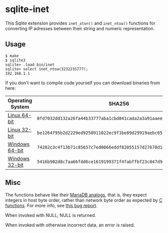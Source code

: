 # sqlite-inet

This Sqlite extension provides `inet_aton()` and `inet_ntoa()` functions
for converting IP adresses between their string and numeric representation.

## Usage

```
$ make
$ sqlite3
sqlite> .load bin/inet
sqlite> select inet_ntoa(3232235777);
192.168.1.1
```

If you don't want to compile code yourself you can download binaries from here:

| Operating System                                                    | SHA256 |
| ------------------------------------------------------------------- | ------ |
| [Linux 64-bit](https://tznvy.eu/download/sqlite-inet/sqlite-inet-lin-x64.zip) | `0fd7032dd132a26fa44b33777aba1cbd841cada2a3a91aaee9379da84d627cad` |
| [Linux 32-bit](https://tznvy.eu/download/sqlite-inet/sqlite-inet-lin-x86.zip)  | `be1264f95b2d2229ed9250911022ec9f1be89d29919aebc65f72131954e9a946` |
| [Windows 64-bit](https://tznvy.eu/download/sqlite-inet/sqlite-inet-win-x64.zip) | `74202c3c4f13b71c85657c7ed0066eddf82055157d27678d10b27a035c4b8235` |
| [Windows 32-bit](https://tznvy.eu/download/sqlite-inet/sqlite-inet-win-x86.zip) | `5416b902d8c7aa66fdd6ce1619199371f4fabffbf23c047d967fe84fd5718bca` |

## Misc

The functions behave like their [MariaDB analogs](https://mariadb.com/kb/en/mariadb/inet_ntoa/), that is,
they expect integers in host byte order,
rather than network byte order as expected by [C functions](https://linux.die.net/man/3/inet_ntoa).
For more info, see [this bug report](https://bugs.mysql.com/bug.php?id=34030#c197546).

When invoked with NULL, NULL is returned.

When invoked with otherwise incorrect data, an error is raised.
